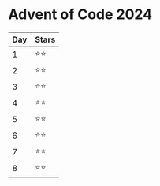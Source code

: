 # Advent of Code 2024

| Day | Stars  |
| --- | ------ |
| 1   | ⭐️⭐️ |
| 2   | ⭐️⭐️ |
| 3   | ⭐️⭐️ |
| 4   | ⭐️⭐️ |
| 5   | ⭐️⭐️ |
| 6   | ⭐️⭐️ |
| 7   | ⭐️⭐️ |
| 8   | ⭐️⭐️ |
